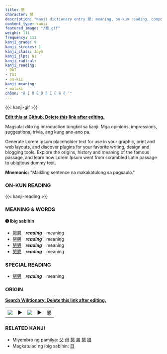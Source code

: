 ```yaml
---
title: 懇
character: 懇
description: "Kanji dictionary entry 懇: meaning, on-kun reading, compounds, origin, related kanji"
content_type: kanji
featured_image: "/懇.gif"
weight: 111
frequency: 111
kanji_grade: 9
kanji_strokes: 1
kanji_class: Jōyō
kanji_jlpt: N1
kanji_radical: 
kanji_reading: 
- DAI
- TAI
- oo-kii
kanji_meaning:
- malaki
chōon: "Ā Ī Ū Ē Ō ā ī ū ē ō ’"
---
```

[//]: # (Don't edit the line below. Kanji animated GIF code is automatically generated.)
{{< kanji-gif >}}

[//]: # (Edit below this line.)

**[Edit this at Github. Delete this link after editing.](https://github.com/tim0g/tim/tree/main/content/kanji/懇/index.md)**

Magsulat dito ng introduction tungkol sa kanji. Mga opinions, impressions, suggestions, trivia, ang kung ano-ano pa.

Generate Lorem Ipsum placeholder text for use in your graphic, print and web layouts, and discover plugins for your favorite writing, design and blogging tools. Explore the origins, history and meaning of the famous passage, and learn how Lorem Ipsum went from scrambled Latin passage to ubiqitous dummy text.
 
**Mnemonic:** "Maikling sentence na makakatulong sa pagsaulo."

### ON-KUN READING

[//]: # (Don't edit the line below. ON-KUN READING code is automatically generated.)
{{< kanji-reading >}}

### MEANING & WORDS

#### ➊ **Ibig sabihin**
  - [懇](../懇)[懇](../懇)　***reading***　meaning
  - [懇](../懇)[懇](../懇)　***reading***　meaning
  - [懇](../懇)[懇](../懇)　***reading***　meaning
  - [懇](../懇)[懇](../懇)　***reading***　meaning

### SPECIAL READING
  - [懇](../懇)[懇](../懇)　***reading***　meaning

### ORIGIN

**[Search Wiktionary. Delete this link after editing.](https://wiktionary.org/wiki/懇)**
<table class="kanji-table"><tr><td>
<img src="60px-懇-bronze.svg.png">
</td><td>▶</td><td>
<img src="60px-懇-oracle.svg.png">
</td><td>▶</td>
<td class="kanji-origin">懇</td>
</tr></table>

### RELATED KANJI
- Miyembro ng pamilya: [父](../父) [母](../母) [懇](../懇) [弟](../弟) [懇](../懇) [娘](../娘)
- Magkatulad ng ibig sabihin: [日](../日)
